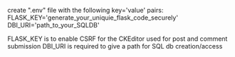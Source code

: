 create ".env" file with the following key='value' pairs:
FLASK_KEY='generate_your_uniquie_flask_code_securely'
DBI_URI='path_to_your_SQLDB'

FLASK_KEY is to enable CSRF for the CKEditor used for post and comment submission
DBI_URI is required to give a path for SQL db creation/access